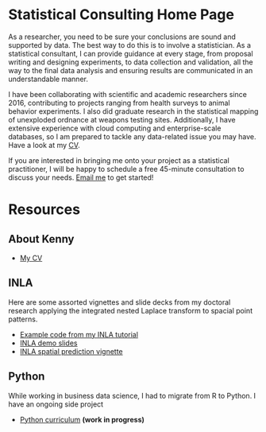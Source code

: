 # Statistical Consulting Home Page

As a researcher, you need to be sure your conclusions are sound and supported
by data. The best way to do this is to involve a statistician. As a statistical
consultant, I can provide guidance at every stage, from proposal writing and
designing experiments, to data collection and validation, all the way to the
final data analysis and ensuring results are communicated in an understandable
manner.

I have been collaborating with scientific and academic researchers since 2016,
contributing to projects ranging from health surveys to animal behavior
experiments. I also did graduate research in the statistical mapping of
unexploded ordnance at weapons testing sites. Additionally, I have extensive
experience with cloud computing and enterprise-scale databases, so I am
prepared to tackle any data-related issue you may have. Have a look at my
[CV](kflagg-cv).

If you are interested in bringing me onto your project as a statistical
practitioner, I will be happy to schedule a free 45-minute consultation to
discuss your needs. [Email me](mailto:flagg.ka@gmail.com) to get started!


# Resources


## About Kenny

- [My CV](kflagg-cv)


## INLA

Here are some assorted vignettes and slide decks from my doctoral research
applying the integrated nested Laplace transform to spacial point patterns.

- [Example code from my INLA tutorial](https://github.com/kflagg/jas-inla-review)
- [INLA demo slides](manuscript2/presentations/inlademo.html)
- [INLA spatial prediction vignette](manuscript2/vignettes/prediction.html)
<!--
- [ASA MT Chapter Meeting Slides](inla-wwcc/flagg-mtasa.html)
- [WWCC Slides](inla-wwcc/inla-wwcc.html)
- [Three Minute Thesis](flagg-3min.html)
-->


## Python

While working in business data science, I had to migrate from R to Python. I
have an ongoing side project

- [Python curriculum](https://kflagg.gitbook.io/pythonds/) **(work in progress)**

